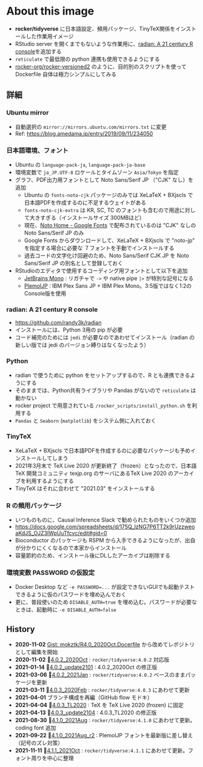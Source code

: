 # About this image

- **rocker/tidyverse** に日本語設定、頻用パッケージ、TinyTeX関係をインストールした作業用イメージ
- RStudio server を開くまでもないような作業用に、[radian: A 21 century R console](https://github.com/randy3k/radian)を追加する
- `reticulate` で最低限の python 連携も使用できるようにする
- [rocker-org/rocker-versioned2](https://github.com/rocker-org/rocker-versioned2) のように、目的別のスクリプトを使って Dockerfile 自体は極力シンプルにしてみる

## 詳細

### Ubuntu mirror

- 自動選択の `mirror://mirrors.ubuntu.com/mirrors.txt` に変更
- Ref: https://blog.amedama.jp/entry/2019/09/11/234050

### 日本語環境、フォント

- Ubuntu の `language-pack-ja`, `language-pack-ja-base`
- 環境変数で `ja_JP.UTF-8` ロケールとタイムゾーン `Asia/Tokyo` を指定
- グラフ、PDF出力用フォントとして Noto Sans/Serif JP （"CJK" なし）を追加
    - Ubuntu の `fonts-noto-cjk` パッケージのみでは XeLaTeX + BXjscls で日本語PDFを作成するのに不足するウェイトがある
    - `fonts-noto-cjk-extra` は KR, SC, TC のフォントも含むので用途に対して大きすぎる（インストールサイズ 300MBほど）
    - 現在、[Noto Home - Google Fonts](https://fonts.google.com/noto) で配布されているのは "CJK" なしの Noto Sans/Serif JP のみ
    - Google Fonts からダウンロードして、XeLaTeX + BXjscls で "noto-jp" を指定する場合に必要な ７フォントを手動でインストールする
    - 過去コードの文字化け回避のため、Noto Sans/Serif CJK JP を Noto Sans/Serif JP の別名として登録しておく
- RStudioのエディタで使用するコーディング用フォントとして以下を追加
    - [JetBrains Mono](https://www.jetbrains.com/ja-jp/lp/mono/) : リガチャで `->` や native pipe `|>` が特別な記号になる
    - [PlemolJP](https://qiita.com/tawara_/items/0a7b8c50a48ea86b2d91) : IBM Plex Sans JP + IBM Plex Mono。3:5版ではなく1:2のConsole版を使用

### radian: A 21 century R console

- https://github.com/randy3k/radian
- インストールには、Python 3用の pip が必要
- コード補完のためには `jedi` が必要なのであわせてインストール（radian の新しい版では jedi のバージョン縛りはなくなったよう）

### Python

- radian で使うために python をセットアップするので、R とも連携できるようにする
- そのままでは、Python共有ライブラリや Pandas がないので `reticulate` は動かない
- rocker project で用意されている `/rocker_scripts/install_python.sh` を利用する
- `Pandas` と `Seaborn` (`matplotlib`) をシステム側に入れておく

### TinyTeX

- XeLaTeX + BXjscls で日本語PDFを作成するのに必要なパッケージも予めインストールしてしまう
- 2021年3月末で TeX Live 2020 が更新終了（frozen）となったので、日本語 TeX 開発コミュニティ texjp.org のサーバにあるTeX Live 2020 のアーカイブを利用するようにする
- TinyTeX はそれに合わせて "2021.03" をインストールする

### R の頻用パッケージ

- いつものものに、Causal Inference Slack で勧められたものをいくつか追加
- https://docs.google.com/spreadsheets/d/175Q_lzNG7P6TT2k9rUzzweoaKdJS_OJZ3lWpUuTfcvc/edit#gid=0
- Bioconductor のパッケージも RSPM から入手できるようになったが、出自が分かりにくくなるので本家からインストール
- 容量節約のため、インストール後にDLしたアーカイブは削除する

### 環境変数 PASSWORD の仮設定

- Docker Desktop など `-e PASSWORD=...` が設定できないGUIでも起動テストできるように仮のパスワードを埋め込んでおく
- 更に、普段使いのため `DISABLE_AUTH=true` を埋め込む。パスワードが必要なときは、起動時に `-e DISABLE_AUTH=false`

## History

- **2020-11-02** [Gist: mokztk/R4.0_2020Oct.Docerfile](https://gist.github.com/mokztk/be9e0d8982fd32987dbb5c9552a9d4a7) から改めてレポジトリとして編集を開始
- **2020-11-02** :bookmark:[4.0.2_2020Oct](https://github.com/mokztk/RStudio_docker/releases/tag/4.0.2_2020Oct) : `rocker/tidyverse:4.0.2` 対応版 
- **2021-01-14** :bookmark:[4.0.2_update2101](https://github.com/mokztk/RStudio_docker/releases/tag/4.0.2_update2101) : 4.0.2_2020Oct の修正版 
- **2021-03-06** :bookmark:[4.0.2_2021Jan](https://github.com/mokztk/RStudio_docker/releases/tag/4.0.2_2021Jan) : `rocker/tidyverse:4.0.2` ベースのままパッケージを更新
- **2021-03-11** :bookmark:[4.0.3_2020Feb](https://github.com/mokztk/RStudio_docker/releases/tag/4.0.3_2021Feb) : `rocker/tidyverse:4.0.3` にあわせて更新
- **2021-04-01**  ブランチ構成を再編（GitHub flow モドキ）
- **2021-04-04** :bookmark:[4.0.3_TL2020](https://github.com/mokztk/RStudio_docker/releases/tag/4.0.3_TL2020) : TeX を TeX Live 2020 (frozen) に固定
- **2021-04-13** :bookmark:[4.0.3_update2104](https://github.com/mokztk/RStudio_docker/releases/tag/4.0.3_update2104) : 4.0.3_TL2020 の修正版
- **2021-08-30** :bookmark:[4.1.0_2021Aug](https://github.com/mokztk/RStudio_docker/releases/tag/4.1.0_2021Aug) : `rocker/tidyverse:4.1.0` にあわせて更新。coding font 追加
- **2021-09-22** :bookmark:[4.1.0_2021Aug_r2](https://github.com/mokztk/RStudio_docker/releases/tag/4.1.0_2021Aug_r2) : PlemolJP フォントを最新版に差し替え（記号のズレ対策）
- **2021-11-11** :bookmark:[4.1.1_2021Oct](https://github.com/mokztk/RStudio_docker/releases/tag/4.1.1_2021Oct) : `rocker/tidyverse:4.1.1` にあわせて更新。フォント周りを中心に整理

